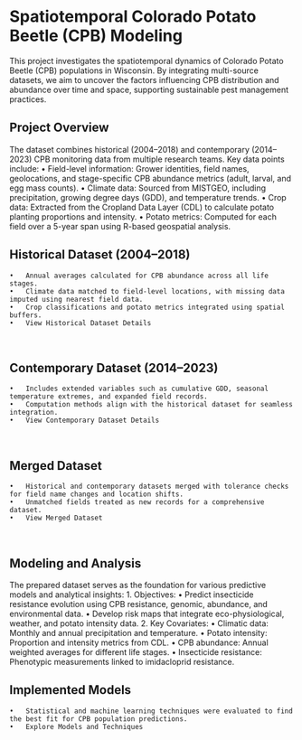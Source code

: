 # Spatiotemporal Colorado Potato Beetle (CPB) Modeling

This project investigates the spatiotemporal dynamics of Colorado Potato Beetle (CPB) populations in Wisconsin. By integrating multi-source datasets, we aim to uncover the factors influencing CPB distribution and abundance over time and space, supporting sustainable pest management practices.

## Project Overview

The dataset combines historical (2004–2018) and contemporary (2014–2023) CPB monitoring data from multiple research teams. Key data points include:
	•	Field-level information: Grower identities, field names, geolocations, and stage-specific CPB abundance metrics (adult, larval, and egg mass counts).
	•	Climate data: Sourced from MISTGEO, including precipitation, growing degree days (GDD), and temperature trends.
	•	Crop data: Extracted from the Cropland Data Layer (CDL) to calculate potato planting proportions and intensity.
	•	Potato metrics: Computed for each field over a 5-year span using R-based geospatial analysis.
 <br>

 ## Historical Dataset (2004–2018)
 
	•	Annual averages calculated for CPB abundance across all life stages.
	•	Climate data matched to field-level locations, with missing data imputed using nearest field data.
	•	Crop classifications and potato metrics integrated using spatial buffers.
	•	View Historical Dataset Details

 <br>

 ## Contemporary Dataset (2014–2023)
	•	Includes extended variables such as cumulative GDD, seasonal temperature extremes, and expanded field records.
	•	Computation methods align with the historical dataset for seamless integration.
	•	View Contemporary Dataset Details

 <br>

 ## Merged Dataset
	•	Historical and contemporary datasets merged with tolerance checks for field name changes and location shifts.
	•	Unmatched fields treated as new records for a comprehensive dataset.
	•	View Merged Dataset

 <br>

 ## Modeling and Analysis

The prepared dataset serves as the foundation for various predictive models and analytical insights:
	1.	Objectives:
	•	Predict insecticide resistance evolution using CPB resistance, genomic, abundance, and environmental data.
	•	Develop risk maps that integrate eco-physiological, weather, and potato intensity data.
	2.	Key Covariates:
	•	Climatic data: Monthly and annual precipitation and temperature.
	•	Potato intensity: Proportion and intensity metrics from CDL.
	•	CPB abundance: Annual weighted averages for different life stages.
	•	Insecticide resistance: Phenotypic measurements linked to imidacloprid resistance.
 ## Implemented Models
	•	Statistical and machine learning techniques were evaluated to find the best fit for CPB population predictions.
	•	Explore Models and Techniques
 
